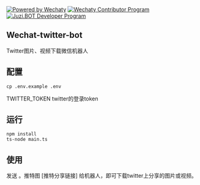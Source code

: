 [![Powered by Wechaty](https://img.shields.io/badge/Powered%20By-Wechaty-green.svg)](https://wechaty.js.org)
[![Wechaty Contributor Program](https://img.shields.io/badge/Wechaty-Contributor%20Program-green.svg)](https://wechaty.js.org/docs/contributor-program)
[![Juzi.BOT Developer Program](https://img.shields.io/badge/Wechaty%Contributor%20Program-Juzi.BOT-orange.svg)](https://github.com/juzibot/Welcome/wiki/Everything-about-Wechaty/)

## Wechat-twitter-bot

Twitter图片、视频下载微信机器人

## 配置

    cp .env.example .env

TWITTER_TOKEN       twitter的登录token 

## 运行

    npm install
    ts-node main.ts

## 使用

发送 。推特图 [推特分享链接]  给机器人，即可下载twitter上分享的图片或视频。